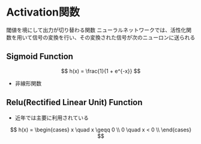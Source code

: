 # Activation関数

閾値を境にして出力が切り替わる関数
ニューラルネットワークでは、活性化関数を用いて信号の変換を行い、その変換された信号が次のニューロンに送られる


## Sigmoid Function
$$ h(x) = \frac{1}{1 + e^{-x}} $$

- 非線形関数

## Relu(Rectified Linear Unit) Function
- 近年では主要に利用されている

$$
h(x) =
\begin{cases}
  x \quad x \geqq 0 \\
  0 \quad x < 0 \\
\end{cases} 
$$
